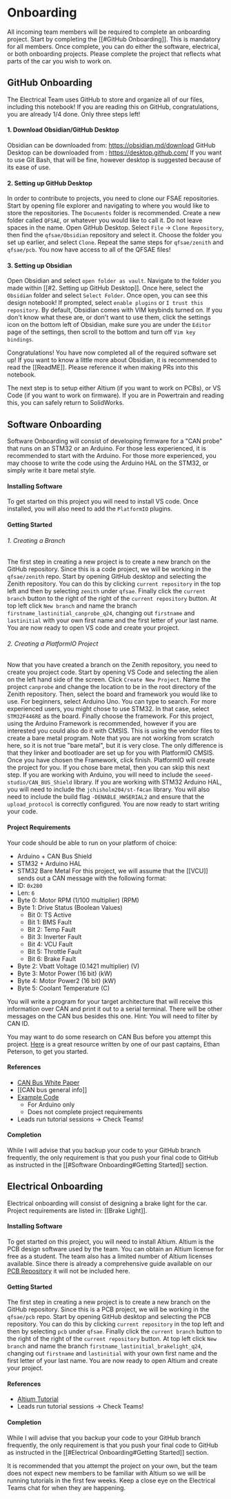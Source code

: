 # Onboarding
All incoming team members will be required to complete an onboarding project. Start by completing the [[#GitHub Onboarding]]. This is mandatory for all members. Once complete, you can do either the software, electrical, or both onboarding projects. Please complete the project that reflects what parts of the car you wish to work on.

## GitHub Onboarding
The Electrical Team uses GitHub to store and organize all of our files, including this notebook! If you are reading this on GitHub, congratulations, you are already 1/4 done. Only three steps left!
#### 1. Download Obsidian/GitHub Desktop
Obsidian can be downloaded from: https://obsidian.md/download
GitHub Desktop can be downloaded from : https://desktop.github.com/
If you want to use Git Bash, that will be fine, however desktop is suggested because of its ease of use.

#### 2. Setting up GitHub Desktop
In order to contribute to projects, you need to clone our FSAE repositories. Start by opening file explorer and navigating to where you would like to store the repositories. The `Documents` folder is recommended. Create a new folder called `QFSAE`, or whatever you would like to call it. Do not leave spaces in the name. Open GitHub Desktop. Select `File` -> `Clone Repository`, then find the `qfsae/Obsidian` repository and select it. Choose the folder you set up earlier, and select `Clone`. Repeat the same steps for `qfsae/zenith` and `qfsae/pcb`. You now have access to all of the QFSAE files!

#### 3. Setting up Obsidian
Open Obsidian and select `open folder as vault`. Navigate to the folder you made within [[#2. Setting up GitHub Desktop]]. Once here, select the `Obsidian` folder and select `Select Folder`. Once open, you can see this design notebook! If prompted, select `enable plugins` or `I trust this repository`.
By default, Obsidian comes with VIM keybinds turned on. If you don't know what these are, or don't want to use them, click the settings icon on the bottom left of Obsidian, make sure you are under the `Editor` page of the settings, then scroll to the bottom and turn off `Vim key bindings`.

Congratulations! You have now completed all of the required software set up!
If you want to know a little more about Obsidian, it is recommended to read the [[ReadME]]. Please reference it when making PRs into this notebook.

The next step is to setup either Altium (if you want to work on PCBs), or VS Code (if you want to work on firmware).
If you are in Powertrain and reading this, you can safely return to SolidWorks.

## Software Onboarding
Software Onboarding will consist of developing firmware for a "CAN probe" that runs on an STM32 or an Arduino. For those less experienced, it is recommended to start with the Arduino. For those more experienced, you may choose to write the code using the Arduino HAL on the STM32, or simply write it bare metal style.

#### Installing Software
To get started on this project you will need to install VS code. Once installed, you will also need to add the `PlatformIO` plugins.

#### Getting Started
###### 1. Creating a Branch
The first step in creating a new project is to create a new branch on the GitHub repository. Since this is a code project, we will be working in the `qfsae/zenith` repo. Start by opening GitHub desktop and selecting the Zenith repository. You can do this by clicking `current repository` in the top left and then by selecting `zenith` under `qfsae`.  Finally click the `current branch` button to the right of the right of the `current repository` button. At top left click `New branch` and name the branch `firstname_lastinitial_canprobe_q24`, changing out `firstname` and `lastinitial` with your own first name and the first letter of your last name. You are now ready to open VS code and create your project.
###### 2. Creating a PlatformIO Project
Now that you have created a branch on the Zenith repository, you need to create you project code. Start by opening VS Code and selecting the alien on the left hand side of the screen. Click `Create New Project`. Name the project `canprobe` and change the location to be in the root directory of the Zenith repository. Then, select the board and framework you would like to use. For beginners, select Arduino Uno. You can type to search. For more experienced users, you might chose to use STM32. In that case, select `STM32F446RE` as the board.
Finally choose the framework. For this project, using the Arduino Framework is recommended, however if you are interested you could also do it with CMSIS. This is using the vendor files to create a bare metal program.
Note that you are not working from scratch here, so it is not true "bare metal", but it is very close. The only difference is that they linker and bootloader are set up for you with PlatformIO CMSIS.
Once you have chosen the Framework, click finish. PlatformIO will create the project for you. If you chose bare metal, then you can skip this next step.
If you are working with Arduino, you will need to include the `seeed-studio/CAN_BUS_Shield` library. If you are working with STM32 Arduino HAL, you will need to include the `jchisholm204/st-f4can` library. You will also need to include the build flag `-DENABLE_HWSERIAL2` and ensure that the `upload_protocol` is correctly configured. You are now ready to start writing your code.

#### Project Requirements
Your code should be able to run on your platform of choice:
- Arduino + CAN Bus Shield
- STM32 + Arduino HAL
- STM32 Bare Metal
For this project, we will assume that the [[VCU]] sends out a CAN message with the following format:
- ID: `0x280`
- Len: `6`
- Byte 0: Motor RPM (1/100 multiplier) (RPM)
- Byte 1: Drive Status (Boolean Values)
	- Bit 0: TS Active
	- Bit 1: BMS Fault
	- Bit 2: Temp Fault
	- Bit 3: Inverter Fault
	- Bit 4: VCU Fault
	- Bit 5: Throttle Fault
	- Bit 6: Brake Fault
- Byte 2: Vbatt Voltage (0.1421 multiplier) (V)
- Byte 3: Motor Power (16 bit) (kW)
- Byte 4: Motor  Power2 (16 bit) (kW)
- Byte 5: Coolant Temperature (C)

You will write a program for your target architecture that will receive this information over CAN and print it out to a serial terminal. There will be other messages on the CAN bus besides this one. Hint: You will need to filter by CAN ID.

You may want to do some research on CAN Bus before you attempt this project. <a href="https://github.com/qfsae/zenith/blob/master/docs/can.pdf">Here</a> is a great resource written by one of our past captains, Ethan Peterson, to get you started.
#### References
- <a href="https://github.com/qfsae/zenith/blob/master/docs/can.pdf">CAN Bus White Paper</a>
- [[CAN bus general info]]
- <a href=https://github.com/qfsae/zenith/tree/master/dyno-can/arduino-can-monitor>Example Code</a>
	- For Arduino only
	- Does not complete project requirements
- Leads run tutorial sessions -> Check Teams!

#### Completion
While I will advise that you backup your code to your GitHub branch frequently, the only requirement is that you push your final code to GitHub as instructed in the [[#Software Onboarding#Getting Started]] section.


## Electrical Onboarding
Electrical onboarding will consist of designing a brake light for the car.
Project requirements are listed in: [[Brake Light]].

#### Installing Software
To get started on this project, you will need to install Altium. Altium is the PCB design software used by the team. You can obtain an Altium license for free as a student. The team also has a limited number of Altium licenses available. Since there is already a comprehensive guide available on our <a href="https://github.com/qfsae/pcb">PCB Repository</a> it will not be included here.

#### Getting Started
The first step in creating a new project is to create a new branch on the GitHub repository. Since this is a PCB project, we will be working in the `qfsae/pcb` repo. Start by opening GitHub desktop and selecting the PCB repository. You can do this by clicking `current repository` in the top left and then by selecting `pcb` under `qfsae`.  Finally click the `current branch` button to the right of the right of the `current repository` button. At top left click `New branch` and name the branch `firstname_lastinitial_brakelight_q24`, changing out `firstname` and `lastinitial` with your own first name and the first letter of your last name. You are now ready to open Altium and create your project.

#### References
- <a href="https://www.youtube.com/watch?v=PqFtSpAXB9Q">Altium Tutorial</a>
- Leads run tutorial sessions -> Check Teams!

#### Completion
While I will advise that you backup your code to your GitHub branch frequently, the only requirement is that you push your final code to GitHub as instructed in the [[#Electrical Onboarding#Getting Started]] section.

It is recommended that you attempt the project on your own, but the team does not expect new members to be familiar with Altium so we will be running tutorials in the first few weeks. Keep a close eye on the Electrical Teams chat for when they are happening.